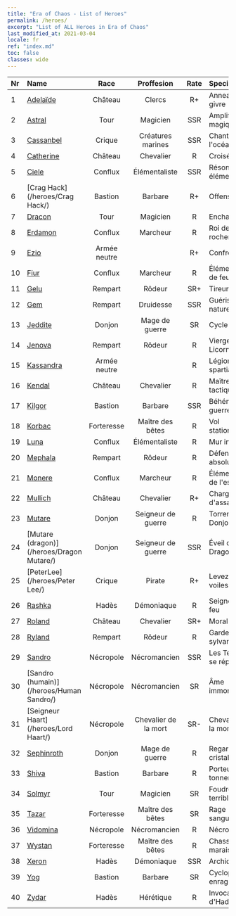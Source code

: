 ```yaml
---
title: "Era of Chaos - List of Heroes"
permalink: /heroes/
excerpt: "List of ALL Heroes in Era of Chaos"
last_modified_at: 2021-03-04
locale: fr
ref: "index.md"
toc: false
classes: wide
---
```

  | Nr |    Name    |  Race   |  Proffesion   |  Rate  |    Specialty     |
  |:---|:-----------|:-------:|:-------------:|:------:|:-----------------|
  | 1 | [Adelaïde](/heroes/Adelaide/) | Château | Clercs | R+ |  Anneau de givre  |
  | 2 | [Astral](/heroes/Astral/) | Tour | Magicien | SSR |  Amplification magique  |
  | 3 | [Cassanbel](/heroes/Cassanbel/) | Crique | Créatures marines | SSR |  Chant de l'océan  |
  | 4 | [Catherine](/heroes/Catherine/) | Château | Chevalier | R |  Croisé de fer  |
  | 5 | [Ciele](/heroes/Ciele/) | Conflux | Élémentaliste | SSR |  Résonance élémentaire  |
  | 6 | [Crag Hack](/heroes/Crag Hack/) | Bastion | Barbare | R+ |  Offensive  |
  | 7 | [Dracon](/heroes/Dracon/) | Tour | Magicien | R |  Enchanteur  |
  | 8 | [Erdamon](/heroes/Erdamon/) | Conflux | Marcheur | R |  Roi des rochers  |
  | 9 | [Ezio](/heroes/Ezio/) | Armée neutre |  | R+ |  Confrérie  |
  | 10 | [Fiur](/heroes/Fiur/) | Conflux | Marcheur | R |  Élémentaire de feu  |
  | 11 | [Gelu](/heroes/Gelu/) | Rempart | Rôdeur | SR+ |  Tireur d'élite  |
  | 12 | [Gem](/heroes/Gem/) | Rempart | Druidesse | SSR |  Guérison naturelle  |
  | 13 | [Jeddite](/heroes/Jeddite/) | Donjon | Mage de guerre | SR |  Cycle de la vie  |
  | 14 | [Jenova](/heroes/Jenova/) | Rempart | Rôdeur | R |  Vierge à la Licorne  |
  | 15 | [Kassandra](/heroes/Kassandra/) | Armée neutre |  | R |  Légion spartiate  |
  | 16 | [Kendal](/heroes/Kendal/) | Château | Chevalier | R |  Maître des tactiques  |
  | 17 | [Kilgor](/heroes/Kilgor/) | Bastion | Barbare | SSR |  Béhémoth de guerre  |
  | 18 | [Korbac](/heroes/Korbac/) | Forteresse | Maître des bêtes | R |  Vol stationnaire  |
  | 19 | [Luna](/heroes/Luna/) | Conflux | Élémentaliste | R |  Mur infernal  |
  | 20 | [Mephala](/heroes/Mephala/) | Rempart | Rôdeur | R |  Défense absolue  |
  | 21 | [Monere](/heroes/Monere/) | Conflux | Marcheur | R |  Élémentaire de l'esprit  |
  | 22 | [Mullich](/heroes/Mullich/) | Château | Chevalier | R+ |  Charge d'assaut  |
  | 23 | [Mutare](/heroes/Mutare/) | Donjon | Seigneur de guerre | R |  Torrent du Donjon  |
  | 24 | [Mutare (dragon)](/heroes/Dragon Mutare/) | Donjon | Seigneur de guerre | SSR |  Éveil du Dragon  |
  | 25 | [PeterLee](/heroes/Peter Lee/) | Crique | Pirate | R+ |  Levez les voiles  |
  | 26 | [Rashka](/heroes/Rashka/) | Hadès | Démoniaque | R |  Seigneur du feu  |
  | 27 | [Roland](/heroes/Roland/) | Château | Chevalier | SR+ |  Moral accru  |
  | 28 | [Ryland](/heroes/Ryland/) | Rempart | Rôdeur | R |  Garde sylvanien  |
  | 29 | [Sandro](/heroes/Sandro/) | Nécropole | Nécromancien | SSR |  Les Ténèbres se répandent  |
  | 30 | [Sandro (humain)](/heroes/Human Sandro/) | Nécropole | Nécromancien | SR |  Âme immortelle  |
  | 31 | [Seigneur Haart](/heroes/Lord Haart/) | Nécropole | Chevalier de la mort | SR- |  Chevalier de la mort  |
  | 32 | [Sephinroth](/heroes/Sephinroth/) | Donjon | Mage de guerre | R |  Regard de cristal  |
  | 33 | [Shiva](/heroes/Shiva/) | Bastion | Barbare | R |  Porteur du tonnerre  |
  | 34 | [Solmyr](/heroes/Solmyr/) | Tour | Magicien | SR |  Foudre terrible  |
  | 35 | [Tazar](/heroes/Tazar/) | Forteresse | Maître des bêtes | SR |  Rage sanguinaire  |
  | 36 | [Vidomina](/heroes/Vidomina/) | Nécropole | Nécromancien | R |  Nécromancien  |
  | 37 | [Wystan](/heroes/Wystan/) | Forteresse | Maître des bêtes | R |  Chasseur des marais  |
  | 38 | [Xeron](/heroes/Xeron/) | Hadès | Démoniaque | SSR |  Archidiable  |
  | 39 | [Yog](/heroes/Yog/) | Bastion | Barbare | SR |  Cyclope enragé  |
  | 40 | [Zydar](/heroes/Zydar/) | Hadès | Hérétique | R |  Invocation d'Hadès  |
